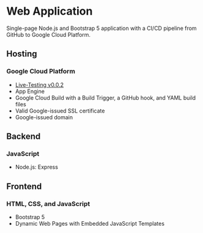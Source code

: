 # Web Application
Single-page Node.js and Bootstrap 5 application with a CI/CD pipeline from GitHub to Google Cloud Platform.

## Hosting
### Google Cloud Platform
* [Live-Testing v0.0.2](https://www.niicode.com)
* App Engine
* Google Cloud Build with a Build Trigger, a GitHub hook, and YAML build files
* Valid Google-issued SSL certificate
* Google-issued domain
## Backend
### JavaScript
* Node.js: Express
## Frontend
### HTML, CSS, and JavaScript
* Bootstrap 5
* Dynamic Web Pages with Embedded JavaScript Templates

